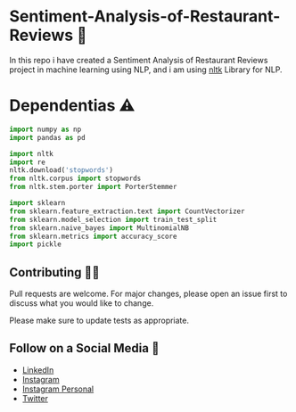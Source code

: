 # Sentiment-Analysis-of-Restaurant-Reviews :notebook:
In this repo i have created a Sentiment Analysis of Restaurant Reviews project in machine learning using NLP, and i am using [nltk](https://pypi.org/project/nltk/) Library for NLP.

# Dependentias :warning:
```python
import numpy as np
import pandas as pd

import nltk
import re
nltk.download('stopwords')
from nltk.corpus import stopwords
from nltk.stem.porter import PorterStemmer

import sklearn
from sklearn.feature_extraction.text import CountVectorizer
from sklearn.model_selection import train_test_split
from sklearn.naive_bayes import MultinomialNB
from sklearn.metrics import accuracy_score
import pickle
```


## Contributing :man_technologist:
Pull requests are welcome. For major changes, please open an issue first to discuss what you would like to change.

Please make sure to update tests as appropriate.

## Follow on a Social Media :busts_in_silhouette:
- [LinkedIn](https://bit.ly/2Ky3ho6)
- [Instagram](https://bit.ly/3b9Qeo4)
- [Instagram Personal](https://bit.ly/32SXHV0)
- [Twitter](https://bit.ly/3dbLJLC)

